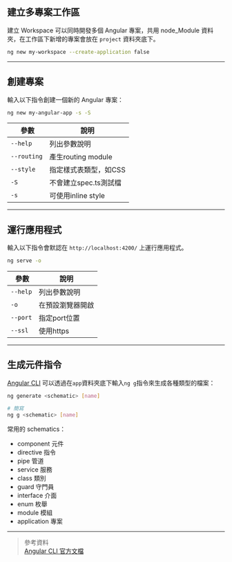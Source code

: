 ## 建立多專案工作區

建立 Workspace 可以同時開發多個 Angular 專案，共用 node_Module 資料夾，在工作區下新增的專案會放在 `project` 資料夾底下。

```bash
ng new my-workspace --create-application false
```

___

## 創建專案

輸入以下指令創建一個新的 Angular 專案：

```bash
ng new my-angular-app -s -S
```

|  參數    | 說明 |
| --------- | ----------- |
| `--help`    | 列出參數說明  |
| `--routing`    | 產生routing module  |
| `--style`    | 指定樣式表類型，如CSS  |
| `-S`    | 不會建立spec.ts測試檔  |
| `-s` | 可使用inline style  |

___

## 運行應用程式

輸入以下指令會默認在 `http://localhost:4200/` 上運行應用程式。

```bash
ng serve -o
```

|  參數    | 說明 |
| --------- | ----------- |
| `--help`    | 列出參數說明  |
| `-o`    | 在預設瀏覽器開啟  |
| `--port`    | 指定port位置  |
| `--ssl` | 使用https  |

___

## 生成元件指令

[Angular CLI](https://angular.io/cli/generate) 可以透過在`app`資料夾底下輸入`ng g`指令來生成各種類型的檔案：

```bash
ng generate <schematic> [name]

# 簡寫
ng g <schematic> [name]
```

常用的 schematics：

- component 元件
- directive 指令
- pipe 管道
- service 服務
- class 類別
- guard 守門員
- interface 介面
- enum 枚舉
- module 模組
- application 專案

---

> 參考資料  
> [Angular CLI 官方文檔](https://angular.io/cli)